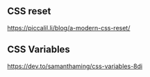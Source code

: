 ## CSS reset
https://piccalil.li/blog/a-modern-css-reset/

## CSS Variables
https://dev.to/samanthaming/css-variables-8di

